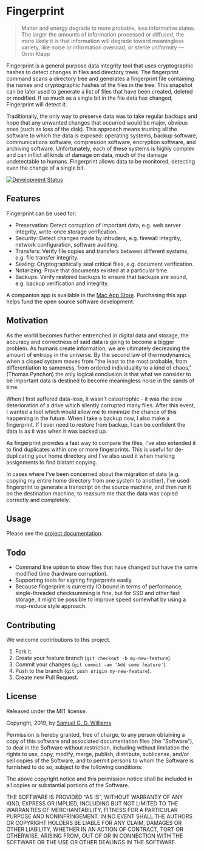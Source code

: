 # Fingerprint

> Matter and energy degrade to more probable, less informative states. The larger the amounts of information processed or diffused, the more likely it is that information will degrade toward meaningless variety, like noise or information overload, or sterile uniformity — Orrin Klapp

Fingerprint is a general purpose data integrity tool that uses cryptographic hashes to detect changes in files and directory trees. The fingerprint command scans a directory tree and generates a fingerprint file containing the names and cryptographic hashes of the files in the tree. This snapshot can be later used to generate a list of files that have been created, deleted or modified. If so much as a single bit in the file data has changed, Fingerprint will detect it.

Traditionally, the only way to preserve data was to take regular backups and hope that any unwanted changes that occurred would be major, obvious ones (such as loss of the disk). This approach means trusting all the software to which the data is exposed: operating systems, backup software, communications software, compression software, encryption software, and archiving software. Unfortunately, each of these systems is highly complex and can inflict all kinds of damage on data, much of the damage undetectable to humans. Fingerprint allows data to be monitored, detecting even the change of a single bit.

[![Development Status](https://github.com/ioquatix/fingerprint/workflows/Development/badge.svg)](https://github.com/ioquatix/fingerprint/actions?workflow=Development)

## Features

Fingerprint can be used for:

  - Preservation: Detect corruption of important data, e.g. web server integrity, write-once storage verification.
  - Security: Detect changes made by intruders, e.g. firewall integrity, network configuration, software auditing.
  - Transfers:  Verify file copies and transfers between different systems, e.g. file transfer integrity.
  - Sealing: Cryptographically seal critical files, e.g. document verification.
  - Notarizing: Prove that documents existed at a particular time.
  - Backups: Verify restored backups to ensure that backups are sound, e.g. backup verification and integrity.

A companion app is available in the [Mac App Store](https://itunes.apple.com/nz/app/fingerprint/id470866821). Purchasing this app helps fund the open source software development.

## Motivation

As the world becomes further entrenched in digital data and storage, the accuracy and correctness of said data is going to become a bigger problem. As humans create information, we are ultimately decreasing the amount of entropy in the universe. By the second law of thermodynamics, when a closed system moves from "the least to the most probable, from differentiation to sameness, from ordered individuality to a kind of chaos," (Thomas Pynchon) the only logical conclusion is that what we consider to be important data is destined to become meaningless noise in the sands of time.

When I first suffered data-loss, it wasn't catastrophic - it was the slow deterioration of a drive which silently corrupted many files. After this event, I wanted a tool which would allow me to minimize the chance of this happening in the future. When I take a backup now, I also make a fingerprint. If I ever need to restore from backup, I can be confident the data is as it was when it was backed up.

As fingerprint provides a fast way to compare the files, I've also extended it to find duplicates within one or more fingerprints. This is useful for de-duplicating your home directory and I've also used it when marking assignments to find blatant copying.

In cases where I've been concerned about the migration of data (e.g. copying my entire home directory from one system to another), I've used fingerprint to generate a transcript on the source machine, and then run it on the destination machine, to reassure me that the data was copied correctly and completely.

## Usage

Please see the [project documentation](https://ioquatix.github.io/fingerprint).

## Todo

  - Command line option to show files that have changed but have the same modified time (hardware corruption).
  - Supporting tools for signing fingerprints easily.
  - Because fingerprint is currently IO bound in terms of performance, single-threaded checksumming is fine, but for SSD and other fast storage, it might be possible to improve speed somewhat by using a map-reduce style approach.

## Contributing

We welcome contributions to this project.

1.  Fork it.
2.  Create your feature branch (`git checkout -b my-new-feature`).
3.  Commit your changes (`git commit -am 'Add some feature'`).
4.  Push to the branch (`git push origin my-new-feature`).
5.  Create new Pull Request.

## License

Released under the MIT license.

Copyright, 2019, by [Samuel G. D. Williams](http://www.codeotaku.com/samuel-williams).

Permission is hereby granted, free of charge, to any person obtaining a copy
of this software and associated documentation files (the "Software"), to deal
in the Software without restriction, including without limitation the rights
to use, copy, modify, merge, publish, distribute, sublicense, and/or sell
copies of the Software, and to permit persons to whom the Software is
furnished to do so, subject to the following conditions:

The above copyright notice and this permission notice shall be included in
all copies or substantial portions of the Software.

THE SOFTWARE IS PROVIDED "AS IS", WITHOUT WARRANTY OF ANY KIND, EXPRESS OR
IMPLIED, INCLUDING BUT NOT LIMITED TO THE WARRANTIES OF MERCHANTABILITY,
FITNESS FOR A PARTICULAR PURPOSE AND NONINFRINGEMENT. IN NO EVENT SHALL THE
AUTHORS OR COPYRIGHT HOLDERS BE LIABLE FOR ANY CLAIM, DAMAGES OR OTHER
LIABILITY, WHETHER IN AN ACTION OF CONTRACT, TORT OR OTHERWISE, ARISING FROM,
OUT OF OR IN CONNECTION WITH THE SOFTWARE OR THE USE OR OTHER DEALINGS IN
THE SOFTWARE.
